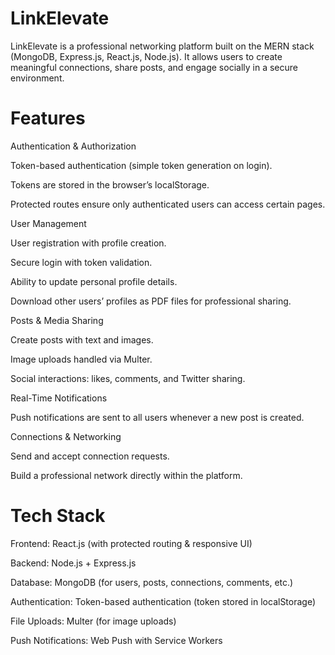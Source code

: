 # LinkElevate

LinkElevate is a professional networking platform built on the MERN stack (MongoDB, Express.js, React.js, Node.js). It allows users to create meaningful connections, share posts, and engage socially in a secure environment.

# Features

Authentication & Authorization

Token-based authentication (simple token generation on login).

Tokens are stored in the browser’s localStorage.

Protected routes ensure only authenticated users can access certain pages.

User Management

User registration with profile creation.

Secure login with token validation.

Ability to update personal profile details.

Download other users’ profiles as PDF files for professional sharing.

Posts & Media Sharing

Create posts with text and images.

Image uploads handled via Multer.

Social interactions: likes, comments, and Twitter sharing.

Real-Time Notifications

Push notifications are sent to all users whenever a new post is created.

Connections & Networking

Send and accept connection requests.

Build a professional network directly within the platform.

# Tech Stack

Frontend: React.js (with protected routing & responsive UI)

Backend: Node.js + Express.js

Database: MongoDB (for users, posts, connections, comments, etc.)

Authentication: Token-based authentication (token stored in localStorage)

File Uploads: Multer (for image uploads)

Push Notifications: Web Push with Service Workers
